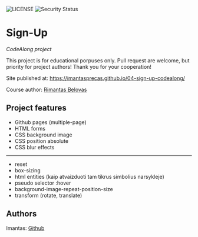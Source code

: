 ![LICENSE](https://img.shields.io/badge/license-MIT-blue.svg?style=flat-square)
![Security Status](https://img.shields.io/security-headers?label=Security&url=https%3A%2F%2Fgithub.com&style=flat-square)

# Sign-Up

_CodeAlong project_

This project is for educational porpuses only. Pull request are welcome, but priority for project authors! Thank you for your cooperation!

Site published at: https://imantasprecas.github.io/04-sign-up-codealong/

Course author: [Rimantas Belovas](https://www.youtube.com/watch?v=gBV1o9-q7A0&list=PLcLHBZr0jPADmcqNfWRvsnIL-cNNyP0ke&index=12)

## Project features

- Github pages (multiple-page)
- HTML forms
- CSS background image
- CSS position absolute
- CSS blur effects

---

- reset
- box-sizing
- html entities (kaip atvaizduoti tam tikrus simbolius narsykleje)
- pseudo selector :hover
- background-image-repeat-position-size
- transform (rotate, translate)

## Authors

Imantas: [Github](https://github.com/ImantasPrecas)

